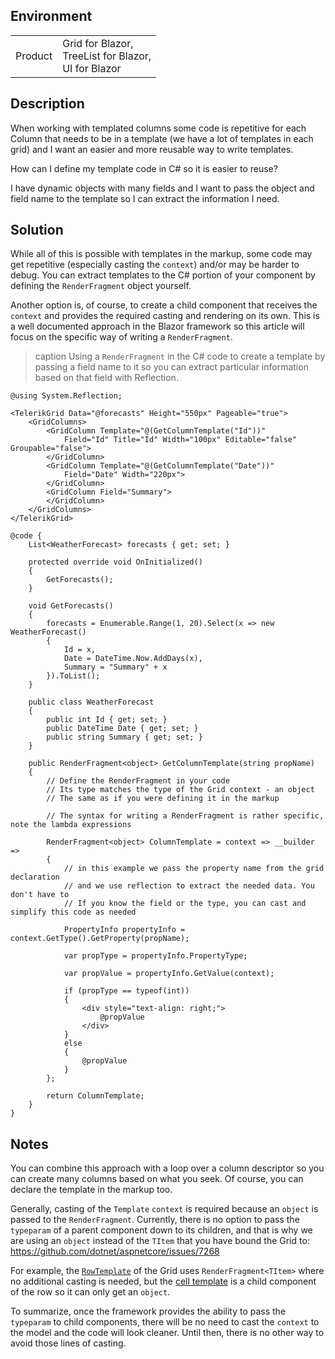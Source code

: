 
## Environment

<table>
<tbody>
<tr>
<td>Product</td>
<td>
Grid for Blazor,<br />
TreeList for Blazor,<br />
UI for Blazor
</td>
</tr>
</tbody>
</table>

## Description

When working with templated columns some code is repetitive for each Column that needs to be in a template (we have a lot of templates in each grid) and I want an easier and more reusable way to write templates.

How can I define my template code in C# so it is easier to reuse?

I have dynamic objects with many fields and I want to pass the object and field name to the template so I can extract the information I need.

## Solution

While all of this is possible with templates in the markup, some code may get repetitive (especially casting the `context`) and/or may be harder to debug. You can extract templates to the C# portion of your component by defining the `RenderFragment` object yourself.

Another option is, of course, to create a child component that receives the `context` and provides the required casting and rendering on its own. This is a well documented approach in the Blazor framework so this article will focus on the specific way of writing a `RenderFragment`.

>caption Using a `RenderFragment` in the C# code to create a template by passing a field name to it so you can extract particular information based on that field with Reflection.

````RAZOR
@using System.Reflection;

<TelerikGrid Data="@forecasts" Height="550px" Pageable="true">
    <GridColumns>
        <GridColumn Template="@(GetColumnTemplate("Id"))"
            Field="Id" Title="Id" Width="100px" Editable="false" Groupable="false">
        </GridColumn>
        <GridColumn Template="@(GetColumnTemplate("Date"))"
            Field="Date" Width="220px">
        </GridColumn>
        <GridColumn Field="Summary">
        </GridColumn>
    </GridColumns>
</TelerikGrid>

@code {
    List<WeatherForecast> forecasts { get; set; }

    protected override void OnInitialized()
    {
        GetForecasts();
    }

    void GetForecasts()
    {
        forecasts = Enumerable.Range(1, 20).Select(x => new WeatherForecast()
        {
            Id = x,
            Date = DateTime.Now.AddDays(x),
            Summary = "Summary" + x
        }).ToList();
    }

    public class WeatherForecast
    {
        public int Id { get; set; }
        public DateTime Date { get; set; }
        public string Summary { get; set; }
    }

    public RenderFragment<object> GetColumnTemplate(string propName)
    {
        // Define the RenderFragment in your code
        // Its type matches the type of the Grid context - an object
        // The same as if you were defining it in the markup
        
        // The syntax for writing a RenderFragment is rather specific, note the lambda expressions
        
        RenderFragment<object> ColumnTemplate = context => __builder =>
        {
            // in this example we pass the property name from the grid declaration
            // and we use reflection to extract the needed data. You don't have to
            // If you know the field or the type, you can cast and simplify this code as needed
            
            PropertyInfo propertyInfo = context.GetType().GetProperty(propName);

            var propType = propertyInfo.PropertyType;

            var propValue = propertyInfo.GetValue(context);

            if (propType == typeof(int))
            {
                <div style="text-align: right;">
                    @propValue
                </div>
            }
            else
            {
                @propValue
            }
        };

        return ColumnTemplate;
    }
}
````

## Notes

You can combine this approach with a loop over a column descriptor so you can create many columns based on what you seek. Of course, you can declare the template in the markup too.

Generally, casting of the `Template` `context` is required because an `object` is passed to the `RenderFragment`. Currently, there is no option to pass the `typeparam` of a parent component down to its children, and that is why we are using an `object` instead of the `TItem` that you have bound the Grid to: <a href="https://github.com/dotnet/aspnetcore/issues/7268" target="_blank">https://github.com/dotnet/aspnetcore/issues/7268</a>

For example, the [`RowTemplate`](slug:grid-templates-row) of the Grid uses `RenderFragment<TItem>` where no additional casting is needed, but the [cell template](slug:grid-templates-column) is a child component of the row so it can only get an `object`.

To summarize, once the framework provides the ability to pass the `typeparam` to child components, there will be no need to cast the `context` to the model and the code will look cleaner. Until then, there is no other way to avoid those lines of casting.
